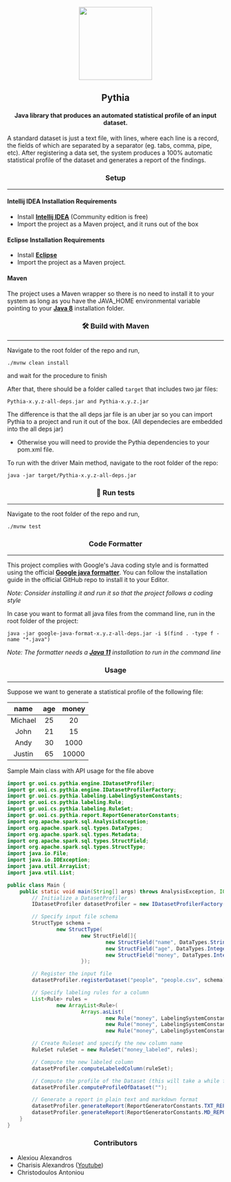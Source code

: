 <p align="center"> 
    <img height=170 src="https://cdn.discordapp.com/attachments/326432556037832704/936299117766926406/logo3.png"/> 
</p>

## <div align="center">Pythia</div>

#### <div align="center">Java library that produces an automated statistical profile of an input dataset.</div>

A standard dataset is just a text file, with lines, where each line is a record, the fields of which are separated by a
separator (eg. tabs, comma, pipe, etc). After registering a data set, the system produces a 100% automatic statistical
profile of the dataset and generates a report of the findings.

### <div align="center">Setup</div>

---

#### Intellij IDEA Installation Requirements

- Install [**Intellij IDEA**](https://www.jetbrains.com/idea/download/#section=windows) (Community edition is free)
- Import the project as a Maven project, and it runs out of the box

#### Eclipse Installation Requirements

- Install [**Eclipse**](https://www.eclipse.org/downloads/)
- Import the project as a Maven project.

#### Maven

The project uses a Maven wrapper so there is no need to install it to your system as long as you have the JAVA_HOME
environmental variable pointing to your [**Java 8**](https://www.oracle.com/java/technologies/downloads/archive/) installation
folder.

### <div align="center">🛠️ Build with Maven</div>

---

Navigate to the root folder of the repo and run,

~~~~
./mvnw clean install
~~~~

and wait for the procedure to finish

After that, there should be a folder called `target` that includes two jar files:

~~~~
Pythia-x.y.z-all-deps.jar and Pythia-x.y.z.jar
~~~~

The difference is that the all deps jar file is an uber jar so you can import Pythia to a project and run it out of the
box. (All dependecies are embedded into the all deps jar)

* Otherwise you will need to provide the Pythia dependencies to your pom.xml file.

To run with the driver Main method, navigate to the root folder of the repo:

~~~~
java -jar target/Pythia-x.y.z-all-deps.jar
~~~~

### <div align="center">🧪 Run tests</div>

---

Navigate to the root folder of the repo and run,

~~~~
./mvnw test
~~~~

### <div align="center">Code Formatter</div>

---

This project complies with Google's Java coding style and is formatted using the official [**Google java
formatter**](https://github.com/google/google-java-format). You can follow the installation guide in the official GitHub
repo to install it to your Editor.

_Note:  Consider installing it and run it so that the project follows a coding style_

In case you want to format all java files from the command line, run in the root folder of the project:

~~~~shell
java -jar google-java-format-x.y.z-all-deps.jar -i $(find . -type f -name "*.java")
~~~~

_Note: The formatter needs a [**Java 11**](https://www.oracle.com/java/technologies/downloads/#java11) installation to
run in the command line_

### <div align="center">Usage</div>

---
Suppose we want to generate a statistical profile of the following file:

|  name   | age | money |
|:-------:|:---:|:-----:|
| Michael | 25  |  20   |
|  John   | 21  |  15   |
|  Andy   | 30  | 1000  |
| Justin  | 65  | 10000 |

Sample Main class with API usage for the file above

```java
import gr.uoi.cs.pythia.engine.IDatasetProfiler;
import gr.uoi.cs.pythia.engine.IDatasetProfilerFactory;
import gr.uoi.cs.pythia.labeling.LabelingSystemConstants;
import gr.uoi.cs.pythia.labeling.Rule;
import gr.uoi.cs.pythia.labeling.RuleSet;
import gr.uoi.cs.pythia.report.ReportGeneratorConstants;
import org.apache.spark.sql.AnalysisException;
import org.apache.spark.sql.types.DataTypes;
import org.apache.spark.sql.types.Metadata;
import org.apache.spark.sql.types.StructField;
import org.apache.spark.sql.types.StructType;
import java.io.File;
import java.io.IOException;
import java.util.ArrayList;
import java.util.List;

public class Main {
    public static void main(String[] args) throws AnalysisException, IOException {
        // Initialize a DatasetProfiler
        IDatasetProfiler datasetProfiler = new IDatasetProfilerFactory().createDatasetProfiler();

        // Specify input file schema
        StructType schema =
                new StructType(
                        new StructField[]{
                                new StructField("name", DataTypes.StringType, true, Metadata.empty()),
                                new StructField("age", DataTypes.IntegerType, true, Metadata.empty()),
                                new StructField("money", DataTypes.IntegerType, true, Metadata.empty()),
                        });

        // Register the input file
        datasetProfiler.registerDataset("people", "people.csv", schema);

        // Specify labeling rules for a column
        List<Rule> rules =
                new ArrayList<Rule>(
                        Arrays.asList(
                                new Rule("money", LabelingSystemConstants.LEQ, 20, "poor"),
                                new Rule("money", LabelingSystemConstants.LEQ, 1000, "mid"),
                                new Rule("money", LabelingSystemConstants.GT, 1000, "rich")));

        // Create Ruleset and specify the new column name
        RuleSet ruleSet = new RuleSet("money_labeled", rules);

        // Compute the new labeled column
        datasetProfiler.computeLabeledColumn(ruleSet);

        // Compute the profile of the Dataset (this will take a while for big datasets)
        datasetProfiler.computeProfileOfDataset("");

        // Generate a report in plain text and markdown format
        datasetProfiler.generateReport(ReportGeneratorConstants.TXT_REPORT, "report.txt");
        datasetProfiler.generateReport(ReportGeneratorConstants.MD_REPORT, "report.md");
    }
}
```

### <div align="center"> Contributors </div>
- Alexiou Alexandros
- Charisis Alexandros ([Youtube](https://youtu.be/QhAO9OIl6Cg))
- Christodoulos Antoniou
